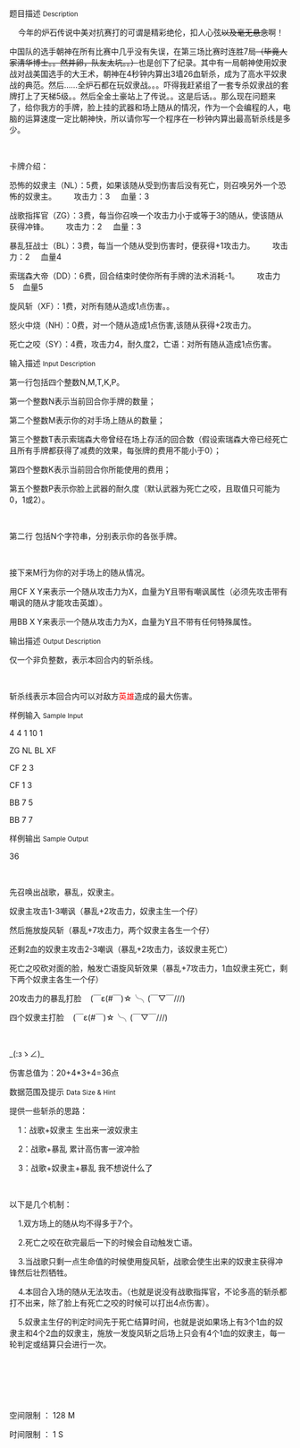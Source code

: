 <div class="panel panel-default">
<div class="area-title">
<span>
题目描述
<small>Description</small>
</span></div>
<div class="panel-body">

<p>    今年的炉石传说中美对抗赛打的可谓是精彩绝伦，扣人心弦<span style="text-decoration: line-through;">以及毫无悬念</span>啊！</p><p>中国队的选手朝神在所有比赛中几乎没有失误，在第三场比赛时连胜7局<span style="text-decoration: line-through;">（<span style="text-decoration: line-through;">毕竟</span>人家清华博士。。然并卵，队友太坑。。）</span>也是创下了纪录。其中有一局朝神使用奴隶战对战美国选手的大王术，朝神在4秒钟内算出3墙26血斩杀，成为了高水平奴隶战的典范。然后……全炉石都在玩奴隶战。。。吓得我赶紧组了一套专杀奴隶战的套牌打上了天梯5级。。然后全金土豪站上了传说。。这是后话。。那么现在问题来了，给你我方的手牌，脸上挂的武器和场上随从的情况，作为一个会编程的人，电脑的运算速度一定比朝神快，所以请你写一个程序在一秒钟内算出最高斩杀线是多少。</p><p><br></p><p>卡牌介绍：</p><p>恐怖的奴隶主（NL）：5费，如果该随从受到伤害后没有死亡，则召唤另外一个恐怖的奴隶主。        攻击力：3     血量：3</p><p>战歌指挥官（ZG）：3费，每当你召唤一个攻击力小于或等于3的随从，使该随从获得冲锋。        攻击力：2     血量：3</p><p>暴乱狂战士（BL）：3费，每当一个随从受到伤害时，便获得+1攻击力。        攻击力：2     血量4</p><p>索瑞森大帝（DD）：6费，回合结束时使你所有手牌的法术消耗-1。        攻击力5    血量5</p><p>旋风斩（XF）：1费，对所有随从造成1点伤害。。</p><p>怒火中烧（NH）：0费，对一个随从造成1点伤害,该随从获得+2攻击力。</p><p>死亡之咬（SY）：4费，攻击力4，耐久度2，亡语：对所有随从造成1点伤害。</p>

</div>
</div>

<div class="panel panel-default">
<div class="area-title">
<span>
输入描述
<small>Input Description</small>
</span></div>
<div class="panel-body">
<p>第一行包括四个整数N,M,T,K,P。</p><p>第一个整数N表示当前回合你手牌的数量；</p><p>第二个整数M表示你的对手场上随从的数量；</p><p>第三个整数T表示索瑞森大帝曾经在场上存活的回合数（假设索瑞森大帝已经死亡且所有手牌都获得了减费的效果，每张牌的费用不能小于0）；<br></p><p style="">第四个整数K表示当前回合你所能使用的费用；</p><p>第五个整数P表示你脸上武器的耐久度（默认武器为死亡之咬，且取值只可能为0，1或2）。</p><p><br></p><p>第二行 包括N个字符串，分别表示你的各张手牌。</p><p><br></p><p>接下来M行为你的对手场上的随从情况。</p><p>用CF X Y来表示一个随从攻击力为X，血量为Y且带有嘲讽属性（必须先攻击带有嘲讽的随从才能攻击英雄）。</p><p>用BB X Y来表示一个随从攻击力为X，血量为Y且不带有任何特殊属性。</p>

</div>
</div>
<div  class="panel panel-default">
<div class="area-title">
<span>
输出描述
<small>Output Description</small>
</span></div>
<div class="panel-body">

<p>仅一个非负整数，表示本回合内的斩杀线。</p><p><br/></p><p>斩杀线表示本回合内可以对敌方<span style="color: rgb(255, 0, 0);">英雄</span>造成的最大伤害。</p>

</div>
</div>


<div class="panel panel-default">
<div class="area-title">
<span>
样例输入
<small>Sample Input</small>
</span></div>
<div class="panel-body">
<p>4 4 1 10 1</p><p>ZG NL BL XF<br></p><p>CF 2 3</p><p>CF 1 3</p><p>BB 7 5</p><p>BB 7 7</p>

</div>
</div>

<div class="panel panel-default">
<div class="area-title">
<span>
样例输出
<small>Sample Output</small>
</span></div>
<div class="panel-body">
<p>36</p><p><br></p><p>先召唤出战歌，暴乱，奴隶主。</p><p>奴隶主攻击1-3嘲讽（暴乱+2攻击力，奴隶主生一个仔）</p><p>然后施放旋风斩（暴乱+7攻击力，两个奴隶主各生一个仔）</p><p>还剩2血的奴隶主攻击2-3嘲讽（暴乱+2攻击力，该奴隶主死亡）<br></p><p>死亡之咬砍对面的脸，触发亡语旋风斩效果（暴乱+7攻击力，1血奴隶主死亡，剩下两个奴隶主各生一个仔）</p><p>20攻击力的暴乱打脸    (￣ε(#￣)☆╰╮(￣▽￣///)</p><p>四个奴隶主打脸    (￣ε(#￣)☆╰╮(￣▽￣///)</p><p style=""><br></p><p style="">_(:зゝ∠)_</p><p style="">伤害总值为：20+4*3+4=36点<br></p>

</div>
</div>

<div class="panel panel-default">
<div class="area-title">
<span>
数据范围及提示
<small>Data Size & Hint</small>
</span></div>
<div class="panel-body">
<p>提供一些斩杀的思路：</p><p>    1：战歌+奴隶主 生出来一波奴隶主<br></p><p>    2：战歌+暴乱 累计高伤害一波冲脸<br></p><p>    3：战歌+奴隶主+暴乱 我不想说什么了<br></p><p><br></p><p>以下是几个机制：</p><p>    1.双方场上的随从均不得多于7个。</p><p>    2.死亡之咬在砍完最后一下的时候会自动触发亡语。</p><p>    3.当战歌只剩一点生命值的时候使用旋风斩，战歌会使生出来的奴隶主获得冲锋然后壮烈牺牲。</p><p>    4.本回合入场的随从无法攻击。（也就是说没有战歌指挥官，不论多高的斩杀都打不出来，除了脸上有死亡之咬的时候可以打出4点伤害）。</p><p>    5.奴隶主生仔的判定时间先于死亡结算时间，也就是说如果场上有3个1血的奴隶主和4个2血的奴隶主，施放一发旋风斩之后场上只会有4个1血的奴隶主，每一轮判定或结算只会进行一次。</p><p><br></p><p><br></p><p><br></p><p>空间限制 ： 128 M</p><p>时间限制 ： 1 S</p>
</div>
</div>